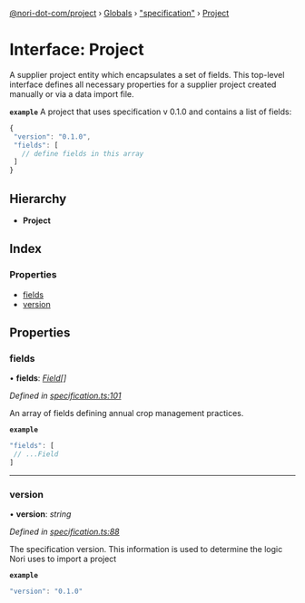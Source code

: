 [@nori-dot-com/project](../README.md) › [Globals](../globals.md) › ["specification"](../modules/_specification_.md) › [Project](_specification_.project.md)

# Interface: Project

A supplier project entity which encapsulates a set of fields. This top-level interface defines all necessary properties for a supplier project created manually or via a data import file.

**`example`** <caption>A project that uses specification v 0.1.0 and contains a list of fields:</caption>
```js
{
 "version": "0.1.0",
 "fields": [
   // define fields in this array
 ]
}
```

## Hierarchy

* **Project**

## Index

### Properties

* [fields](_specification_.project.md#fields)
* [version](_specification_.project.md#version)

## Properties

###  fields

• **fields**: *[Field](_specification_.field.md)[]*

*Defined in [specification.ts:101](https://github.com/nori-dot-eco/nori-dot-com/blob/aaf0b90/packages/project/src/specification.ts#L101)*

An array of fields defining annual crop management practices.

**`example`** 

```js
"fields": [
 // ...Field
]
```

___

###  version

• **version**: *string*

*Defined in [specification.ts:88](https://github.com/nori-dot-eco/nori-dot-com/blob/aaf0b90/packages/project/src/specification.ts#L88)*

The specification version. This information is used to determine the logic Nori uses to import a project

**`example`** 

```js
"version": "0.1.0"
```
